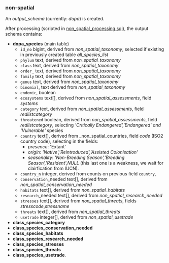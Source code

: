 ### non-spatial

An _output_schema_ (currently: *dopa*) is created.

After processing (scripted in [non_spatial_processing.sql](./non_spatial_processing.sql)), the output schema contains:

+  **dopa_species** (main table)
   + `id_no` bigint, derived from _non_spatial_taxonomy_, selected if existing in previously created table _all_species_list_
   + `phylum` text, derived from _non_spatial_taxonomy_
   + `class` text, derived from _non_spatial_taxonomy_
   + `order_` text, derived from _non_spatial_taxonomy_
   + `family` text, derived from _non_spatial_taxonomy_
   + `genus` text, derived from _non_spatial_taxonomy_
   + `binomial`, text derived from _non_spatial_taxonomy_
   + `endemic`, boolean
   + `ecosystems` text[], derived from _non_spatial_assessments_, field _systems_
   + `category` text, derived from _non_spatial_assessments_, field _redlistcategory_
   + `threatened` boolean, derived from _non_spatial_assessments_, field _redlistcategory_, selecting _'Critically Endangered','Endangered' and 'Vulnerable'_ species
   + `country` text[], derived from _non_spatial_countries, field _code_ (ISO2 country code), selecting in the fields:
	 +  _presence_: 'Extant'
	 +  _origin_:  _'Native','Reintroduced','Assisted Colonisation'_
	 +  _seasonality_: _'Non-Breeding Season','Breeding Season','Resident',NULL_ (this last one is a weakness, we wait for clairfication from IUCN).
   + `country_n` integer, derived from counts on previous field `country`,
   + `conservation`_needed text[], derived from _non_spatial_conservation_needed_
   + `habitats` text[], derived from _non_spatial_habitats_
   + `research`_needed text[], derived from _non_spatial_research_needed_
   + `stresses` text[], derived from _non_spatial_threats_, fields _stresscode_,_stressname_ 
   + `threats` text[], derived from _non_spatial_threats_
   + `usetrade` integer[], derived from _non_spatial_usetrade_
+  **class_species_category**
+  **class_species_conservation_needed**
+  **class_species_habitats**
+  **class_species_research_needed**
+  **class_species_stresses**
+  **class_species_threats**
+  **class_species_usetrade**.
